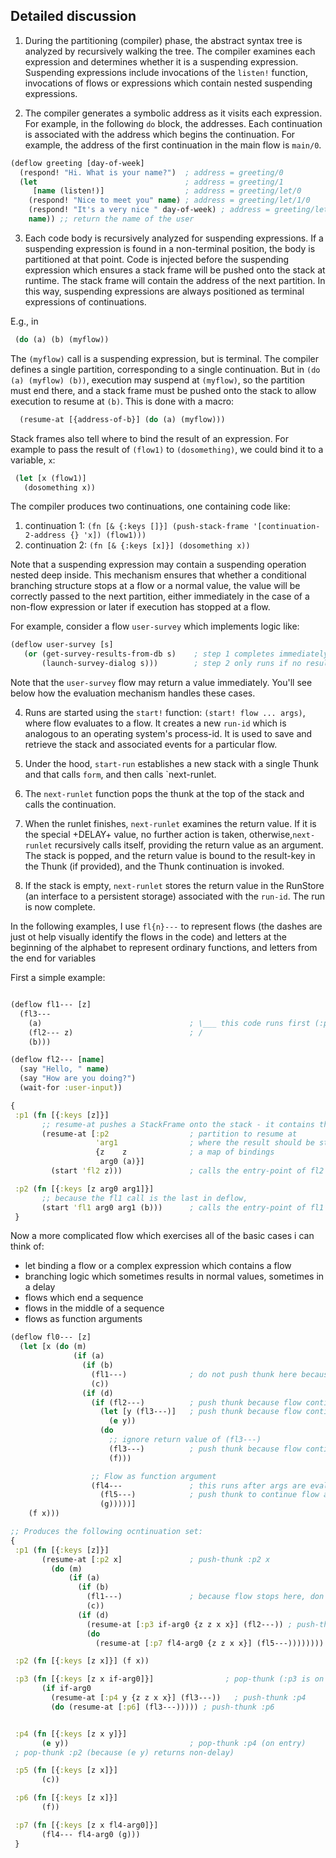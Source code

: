 ## Detailed discussion 
 
 1) During the partitioning (compiler) phase, the abstract syntax tree is analyzed by recursively walking the tree. The compiler examines each expression and determines whether it is a suspending expression. Suspending expressions include invocations of the `listen!` function, invocations of flows or expressions which contain nested suspending expressions.
 
 2) The compiler generates a symbolic address as it visits each expression. For example, in the following `do` block, the addresses. Each continuation is associated with the address which begins the continuation. For example, the address of the first continuation in the main flow is `main/0`.
 
 ```clojure
 (deflow greeting [day-of-week]
   (respond! "Hi. What is your name?")  ; address = greeting/0
   (let                                 ; address = greeting/1 
      [name (listen!)]                  ; address = greeting/let/0
     (respond! "Nice to meet you" name) ; address = greeting/let/1/0
     (respond! "It's a very nice " day-of-week) ; address = greeting/let/1/1
     name)) ;; return the name of the user
```
    
3) Each code body is recursively analyzed for suspending expressions. If a suspending expression is found in a non-terminal position, the body is partitioned at that point. Code is injected before the suspending expression which ensures a stack frame will be pushed onto the stack at runtime. The stack frame will contain the address of the next partition. In this way, suspending expressions are always positioned as terminal expressions of continuations.
 
  E.g., in 
  ```clojure
   (do (a) (b) (myflow))
  ``` 
 
  The `(myflow)` call is a suspending expression, but is terminal. The compiler defines a single partition, corresponding to a single continuation. But in `(do (a) (myflow) (b))`, execution may suspend at `(myflow)`, so the partition must end there, and a stack frame must be pushed onto the stack to allow execution to resume at `(b)`. This is done with a macro: 
  ```clojure
    (resume-at [{address-of-b}] (do (a) (myflow)))
  ```
 
  Stack frames also tell where to bind the result of an expression. For example to pass the result of `(flow1)` to `(dosomething)`, we could bind it to a variable, `x`:
        
  ```clojure
   (let [x (flow1)] 
     (dosomething x))
  ```

  The compiler produces two continuations, one containing code like:
   1. continuation 1: ```(fn [& {:keys []}] (push-stack-frame '[continuation-2-address {} 'x]) (flow1)))```
   2. continuation 2: ```(fn [& {:keys [x]}] (dosomething x))```
   
  Note that a suspending expression may contain a suspending operation nested deep inside. This mechanism ensures that whether a conditional branching structure stops at a flow or a normal value, the value will be correctly passed to the next partition, either immediately in the case of a non-flow expression or later if execution has stopped at a flow. 

For example, consider a flow `user-survey` which implements logic like:
 
   ```clojure
   (deflow user-survey [s] 
      (or (get-survey-results-from-db s)    ; step 1 completes immediately
          (launch-survey-dialog s)))        ; step 2 only runs if no results in db
   ```    

Note that the `user-survey` flow may return a value immediately. You'll see below how the evaluation mechanism handles these cases.
     
 4) Runs are started using the `start!` function: `(start! flow ... args)`, where flow evaluates to a flow. It creates a new `run-id` which is analogous to an operating system's process-id. It is used to save and retrieve the stack and associated events for a particular flow.
 
 
 5) Under the hood, `start-run` establishes a new stack with a single Thunk and that calls `form`, and then calls `next-runlet.
 
 6) The `next-runlet` function pops the thunk at the top of the stack and calls the continuation.
 
 7) When the runlet finishes, `next-runlet` examines the return value. If it is the special +DELAY+ value, no further action is taken, otherwise,`next-runlet` recursively calls itself, providing the return value as an argument. The stack is popped, and the return value is bound to the result-key in the Thunk (if provided), and the Thunk continuation is invoked.
 
 8) If the stack is empty, `next-runlet` stores the return value in the RunStore (an interface to a persistent storage) associated with the `run-id`. The run is now complete.

 In the following examples, I use `fl{n}---` to represent flows (the dashes are just ot help  visually identify the flows in the code) and letters at the beginning of the alphabet to represent ordinary functions, and letters from the end for variables
 
 First a simple example:
```clojure

(deflow fl1--- [z]
  (fl3---
    (a)                                 ; \___ this code runs first (:p1 = "partition 1")
    (fl2--- z)                          ; /
    (b)))

(deflow fl2--- [name]
  (say "Hello, " name)
  (say "How are you doing?")
  (wait-for :user-input))

{
 :p1 (fn [{:keys [z]}]
       ;; resume-at pushes a StackFrame onto the stack - it contains the following info:
       (resume-at [:p2                  ; partition to resume at
                   'arg1                ; where the result should be stored
                   {z    z              ; a map of bindings
                    arg0 (a)}]
         (start 'fl2 z)))               ; calls the entry-point of fl2

 :p2 (fn [{:keys [z arg0 arg1]}]
       ;; because the fl1 call is the last in deflow,
       (start 'fl1 arg0 arg1 (b)))      ; calls the entry-point of fl1
 }
```

Now a more complicated flow which exercises all of the basic cases i can think of:
   * let binding a flow or a complex expression which contains a flow
   * branching logic which sometimes results in normal values, sometimes in a delay
   * flows which end a sequence
   * flows in the middle of a sequence
   * flows as function arguments
   
```clojure
(deflow fl0--- [z]
  (let [x (do (m)
              (if (a)
                (if (b)
                  (fl1---)              ; do not push thunk here because flow ends here
                  (c))
                (if (d)
                  (if (fl2---)          ; push thunk because flow continues to if form (at :p3)
                    (let [y (fl3---)]   ; push thunk because flow continues to let body (at :p4)
                      (e y))
                    (do
                      ;; ignore return value of (fl3---)
                      (fl3---)          ; push thunk because flow continues to (f) (at :p6)
                      (f)))

                  ;; Flow as function argument
                  (fl4---               ; this runs after args are evaled
                    (fl5---)            ; push thunk to continue flow at fl4--- call
                    (g)))))]
    (f x)))

;; Produces the following ocntinuation set:
{
 :p1 (fn [{:keys [z]}]
       (resume-at [:p2 x]               ; push-thunk :p2 x
         (do (m)
             (if (a)
               (if (b)
                 (fl1---)               ; because flow stops here, don't push thunk
                 (c))
               (if (d)
                 (resume-at [:p3 if-arg0 {z z x x}] (fl2---)) ; push-thunk :p3 if-arg0
                 (do
                   (resume-at [:p7 fl4-arg0 {z z x x}] (fl5---)))))))) ; push-thunk :p6

 :p2 (fn [{:keys [z x]}] (f x))

 :p3 (fn [{:keys [z x if-arg0]}]                ; pop-thunk (:p3 is on top), revealing :p2
       (if if-arg0
         (resume-at [:p4 y {z z x x}] (fl3---))   ; push-thunk :p4
         (do (resume-at [:p6] (fl3---))))) ; push-thunk :p6


 :p4 (fn [{:keys [z x y]}]
       (e y))                           ; pop-thunk :p4 (on entry)
 ; pop-thunk :p2 (because (e y) returns non-delay)

 :p5 (fn [{:keys [z x]}]
       (c))

 :p6 (fn [{:keys [z x]}]
       (f))

 :p7 (fn [{:keys [z x fl4-arg0]}]
       (fl4--- fl4-arg0 (g)))
 }
```